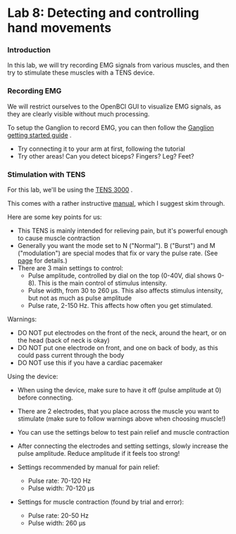 # Lab 8: Detecting and controlling hand movements

### Introduction
In this lab, we will try recording EMG signals from various muscles, and then try to stimulate these muscles with a TENS device.

### Recording EMG

We will restrict ourselves to the OpenBCI GUI to visualize EMG signals, as they are clearly visible without much processing.

To setup the Ganglion to record EMG, you can then follow the [Ganglion getting started guide](http://docs.openbci.com/Tutorials/02-Ganglion_Getting%20Started_Guide#ganglion-getting-started-guide-connect-for-emg) .

- Try connecting it to your arm at first, following the tutorial
- Try other areas! Can you detect biceps? Fingers? Leg? Feet? 

### Stimulation with TENS

For this lab, we'll be using the [TENS 3000](https://www.tenspros.com/tens-3000-analogue-tens-unit-dt3002.html) .

This comes with a rather instructive [manual](https://www.tenspros.com/assets/images/manuals/TENS-3000-dt3002-Manual.pdf), which I suggest skim through.

Here are some key points for us:
- This TENS is mainly intended for relieving pain, but it's powerful enough to cause muscle contraction
- Generally you want the mode set to N ("Normal"). B ("Burst") and M ("modulation") are special modes that fix or vary the pulse rate. (See [page](https://www.tenspros.com/tens-3000-analogue-tens-unit-dt3002.html) for details.)
- There are 3 main settings to control:
    - Pulse amplitude, controlled by dial on the top (0-40V, dial shows 0-8). This is the main control of stimulus intensity.
    - Pulse width, from 30 to 260 μs. This also affects stimulus intensity, but not as much as pulse amplitude
    - Pulse rate, 2-150 Hz. This affects how often you get stimulated. 

Warnings:
- DO NOT put electrodes on the front of the neck, around the heart, or on the head (back of neck is okay)
- DO NOT put one electrode on front, and one on back of body, as this could pass current through the body
- DO NOT use this if you have a cardiac pacemaker

Using the device:
- When using the device, make sure to have it off (pulse amplitude at 0) before connecting. 
- There are 2 electrodes, that you place across the muscle you want to stimulate (make sure to follow warnings above when choosing muscle!)
- You can use the settings below to test pain relief and muscle contraction
- After connecting the electrodes and setting settings, slowly increase the pulse amplitude. Reduce amplitude if it feels too strong!

- Settings recommended by manual for pain relief:
    - Pulse rate: 70-120 Hz
    - Pulse width: 70-120 μs
- Settings for muscle contraction (found by trial and error):
    - Pulse rate: 20-50 Hz
    - Pulse width: 260 μs

    

